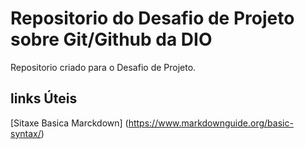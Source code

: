 # Repositorio do Desafio de Projeto sobre Git/Github da DIO

Repositorio criado para o Desafio de Projeto.

## links Úteis

[Sitaxe Basica Marckdown] (https://www.markdownguide.org/basic-syntax/)
